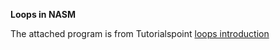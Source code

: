 **Loops in NASM** 

The attached program is from Tutorialspoint [loops introduction](https://www.tutorialspoint.com/assembly_programming/assembly_loops.htm)
